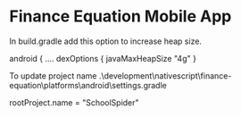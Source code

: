 # Finance Equation Mobile App

In build.gradle add this option to increase heap size.

android {
    ....
         dexOptions {
            javaMaxHeapSize "4g"
        }


To update project name
.\development\nativescript\finance-equation\platforms\android\settings.gradle

rootProject.name = "SchoolSpider"
